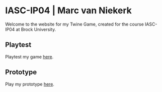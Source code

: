 # IASC-IP04 | Marc van Niekerk

Welcome to the website for my Twine Game, created for the course IASC-IP04 at Brock University.

## Playtest

Playtest my game [here](play_test/playtest).

## Prototype

Play my prototype [here](prototype/EscapePrototype.html).
